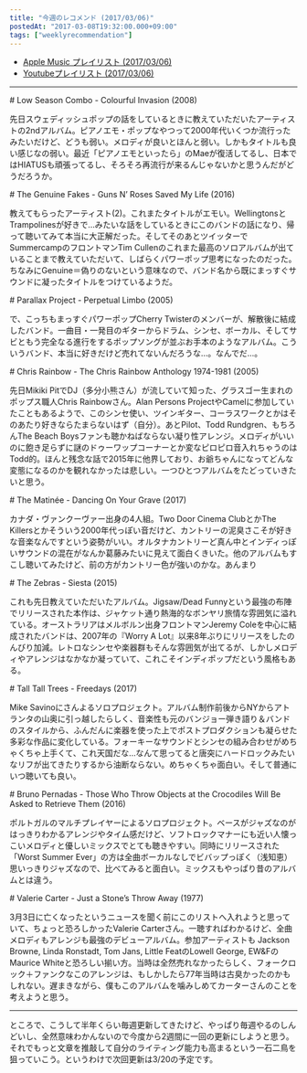 ```yaml
---
title: "今週のレコメンド (2017/03/06)"
postedAt: "2017-03-08T19:32:00.000+09:00"
tags: ["weeklyrecommendation"]
---
```


* [Apple Music プレイリスト (2017/03/06)](https://itunes.apple.com/jp/playlist/%E4%BB%8A%E9%80%B1%E3%81%AE%E3%83%AC%E3%82%B3%E3%83%A1%E3%83%B3%E3%83%89-2017-03-05/idpl.6620357e730f4b32991fa8f4638287db)
* [Youtubeプレイリスト (2017/03/06)](https://www.youtube.com/playlist?list=PLegnWsUgQaydKYieoinmTeRLdSaANEoFf)

---

\# Low Season Combo - Colourful Invasion (2008)

先日スウェディッシュポップの話をしているときに教えていただいたアーティストの2ndアルバム。ピアノエモ・ポップなやつって2000年代いくつか流行ったみたいだけど、どうも弱い。メロディが良いとほんと弱い。しかもタイトルも良い感じなの弱い。最近「ピアノエモといったら」のMaeが復活してるし、日本ではHIATUSも頑張ってるし、そろそろ再流行が来るんじゃないかと思うんだがどうだろうか。

\# The Genuine Fakes - Guns N’ Roses Saved My Life (2016)

教えてもらったアーティスト(2)。これまたタイトルがエモい。WellingtonsとTrampolinesが好きで…みたいな話をしているときにこのバンドの話になり、帰って聴いてみて本当に大正解だった。そしてそのあとツイッターでSummercampのフロントマンTim Cullenのこれまた最高のソロアルバムが出ていることまで教えていただいて、しばらくパワーポップ思考になったのだった。ちなみにGenuine＝偽りのないという意味なので、バンド名から既にまっすぐサウンドに凝ったタイトルをつけているようだ。

\# Parallax Project - Perpetual Limbo (2005)

で、こっちもまっすぐパワーポップCherry Twisterのメンバーが、解散後に結成したバンド。一曲目・一発目のギターからドラム、シンセ、ボーカル、そしてサビともう完全なる進行をするポップソングが並ぶお手本のようなアルバム。こういうバンド、本当に好きだけど売れてないんだろうな…。なんでだ…。

\# Chris Rainbow - The Chris Rainbow Anthology 1974-1981 (2005)

先日Mikiki PitでDJ（多分小熊さん）が流していて知った、グラスゴー生まれのポップス職人Chris Rainbowさん。Alan Persons ProjectやCamelに参加していたこともあるようで、このシンセ使い、ツインギター、コーラスワークとかはそのあたり好きならたまらないはず（自分）。あとPilot、Todd Rundgren、もちろんThe Beach Boysファンも聴かねばならない凝り性アレンジ。メロディがいいのに飽き足らずに謎のドゥーワップコーナーとか変なピロピロ音入れちゃうのはTodd的。ほんと残念な話で2015年に他界しており、お爺ちゃんになってどんな変態になるのかを観れなかったは悲しい。一つひとつアルバムをたどっていきたいと思う。

\# The Matinée - Dancing On Your Grave (2017)

カナダ・ヴァンクーヴァー出身の4人組。Two Door Cinema ClubとかThe Killersとかそういう2000年代っぽい音だけど、カントリーの泥臭さこそが好きな音楽なんですという姿勢がいい。オルタナカントリーど真ん中とインディっぽいサウンドの混在がなんか葛藤みたいに見えて面白くきいた。他のアルバムもすこし聴いてみたけど、前の方がカントリー色が強いのかな。あんまり

\# The Zebras - Siesta (2015)

これも先日教えていただいたアルバム。Jigsaw/Dead Funnyという最強の布陣でリリースされた本作は、ジャケット通り熱海的なボンヤリ旅情な雰囲気に溢れている。オーストラリアはメルボルン出身フロントマンJeremy Coleを中心に結成されたバンドは、2007年の『Worry A Lot』以来8年ぶりにリリースをしたのんびり加減。レトロなシンセや楽器群もそんな雰囲気が出てるが、しかしメロディやアレンジはなかなか凝っていて、これこそインディポップだという風格もある。

\# Tall Tall Trees - Freedays (2017)

Mike Savinoにさんよるソロプロジェクト。アルバム制作前後からNYからアトランタの山奥に引っ越したらしく、音楽性も元のバンジョー弾き語り＆バンドのスタイルから、ふんだんに楽器を使った上でポストプロダクションも凝らせた多彩な作品に変化している。フォーキーなサウンドとシンセの組み合わせがめちゃくちゃ上手くて、これ天国だな…なんて思ってると唐突にハードロックみたいなリフが出てきたりするから油断ならない。めちゃくちゃ面白い。そして普通にいつ聴いても良い。

\# Bruno Pernadas - Those Who Throw Objects at the Crocodiles Will Be Asked to Retrieve Them (2016)

ポルトガルのマルチプレイヤーによるソロプロジェクト。ベースがジャズなのがはっきりわかるアレンジやタイム感だけど、ソフトロックマナーにも近い人懐っこいメロディと優しいミックスでとても聴きやすい。同時にリリースされた「Worst Summer Ever」の方は全曲ボーカルなしでビバップっぽく（浅知恵）思いっきりジャズなので、比べてみると面白い。ミックスもやっぱり昔のアルバムとは違う。

\# Valerie Carter - Just a Stone’s Throw Away (1977)

3月3日に亡くなったというニュースを聞く前にこのリストへ入れようと思っていて、ちょっと恐ろしかったValerie Carterさん。一聴すればわかるけど、全曲メロディもアレンジも最強のデビューアルバム。参加アーティストも Jackson Browne, Linda Ronstadt, Tom Jans, Little FeatのLowell George, EW&FのMaurice Whiteと恐ろしい揃い方。当時は全然売れなかったらしく、フォークロック＋ファンクなこのアレンジは、もしかしたら77年当時は古臭かったのかもしれない。遅まきながら、僕もこのアルバムを噛みしめてカーターさんのことを考えようと思う。

---

ところで、こうして半年くらい毎週更新してきたけど、やっぱり毎週やるのしんどいし、全然意味わかんないので今度から2週間に一回の更新にしようと思う。それでもっと文章を推敲して自分のライティング能力も高まるという一石二鳥を狙っていこう。というわけで次回更新は3/20の予定です。